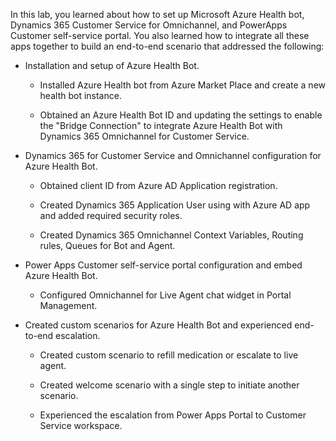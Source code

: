 In this lab, you learned about how to set up Microsoft Azure Health bot, Dynamics 365 Customer Service for Omnichannel, and PowerApps Customer self-service portal. You also learned how to integrate all these apps together to build an end-to-end scenario that addressed the following:

- Installation and setup of Azure Health Bot.

  - Installed Azure Health bot from Azure Market Place and create a new health bot instance.

  - Obtained an Azure Health Bot ID and updating the settings to enable the "Bridge Connection" to integrate Azure Health Bot with Dynamics 365 Omnichannel for Customer Service.

- Dynamics 365 for Customer Service and Omnichannel configuration for Azure Health Bot.

  - Obtained client ID from Azure AD Application registration.

  - Created Dynamics 365 Application User using with Azure AD app and added required security roles.

  - Created Dynamics 365 Omnichannel Context Variables, Routing rules, Queues for Bot and Agent.

- Power Apps Customer self-service portal configuration and embed Azure Health Bot.

  - Configured Omnichannel for Live Agent chat widget in Portal Management.

- Created custom scenarios for Azure Health Bot and experienced end-to-end escalation.

  - Created custom scenario to refill medication or escalate to live agent.

  - Created welcome scenario with a single step to initiate another scenario.

  - Experienced the escalation from Power Apps Portal to Customer Service workspace.
